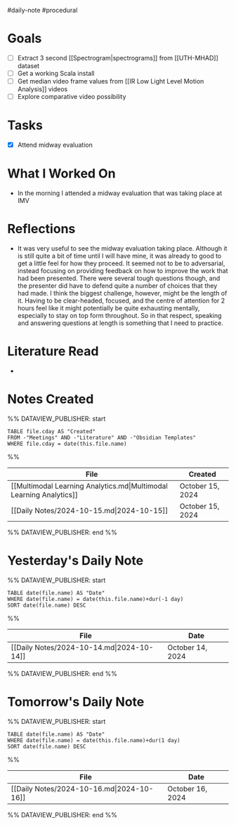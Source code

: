 #daily-note #procedural 

# Goals

- [ ] Extract 3 second [[Spectrogram|spectrograms]] from [[UTH-MHAD]] dataset
- [ ] Get a working Scala install
- [ ] Get median video frame values from [[IR Low Light Level Motion Analysis]] videos
- [ ] Explore comparative video possibility

# Tasks

- [x] Attend midway evaluation

# What I Worked On

- In the morning I attended a midway evaluation that was taking place at IMV

# Reflections

- It was very useful to see the midway evaluation taking place. Although it is still quite a bit of time until I will have mine, it was already to good to get a little feel for how they proceed. It seemed not to be to adversarial, instead focusing on providing feedback on how to improve the work that had been presented. There were several tough questions though, and the presenter did have to defend quite a number of choices that they had made. I think the biggest challenge, however, might be the length of it. Having to be clear-headed, focused, and the centre of attention for 2 hours feel like it might potentially be quite exhausting mentally, especially to stay on top form throughout. So in that respect, speaking and answering questions at length is something that I need to practice.

# Literature Read

- 

# Notes Created


%% DATAVIEW_PUBLISHER: start
```dataview
TABLE file.cday AS "Created"
FROM -"Meetings" AND -"Literature" AND -"Obsidian Templates"
WHERE file.cday = date(this.file.name)
```
%%

| File                                                                | Created          |
| ------------------------------------------------------------------- | ---------------- |
| [[Multimodal Learning Analytics.md\|Multimodal Learning Analytics]] | October 15, 2024 |
| [[Daily Notes/2024-10-15.md\|2024-10-15]]                           | October 15, 2024 |

%% DATAVIEW_PUBLISHER: end %%

# Yesterday's Daily Note

%% DATAVIEW_PUBLISHER: start
```dataview
TABLE date(file.name) AS "Date"
WHERE date(file.name) = date(this.file.name)+dur(-1 day)
SORT date(file.name) DESC
```
%%

| File                                      | Date             |
| ----------------------------------------- | ---------------- |
| [[Daily Notes/2024-10-14.md\|2024-10-14]] | October 14, 2024 |

%% DATAVIEW_PUBLISHER: end %%
# Tomorrow's Daily Note

%% DATAVIEW_PUBLISHER: start
```dataview
TABLE date(file.name) AS "Date"
WHERE date(file.name) = date(this.file.name)+dur(1 day)
SORT date(file.name) DESC
```
%%

| File                                      | Date             |
| ----------------------------------------- | ---------------- |
| [[Daily Notes/2024-10-16.md\|2024-10-16]] | October 16, 2024 |

%% DATAVIEW_PUBLISHER: end %%


